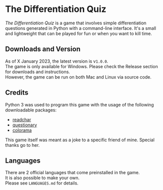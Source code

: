 # The Differentiation Quiz
_The Differentiation Quiz_ is a game that involves simple differentiation questions generated in Python with a command-line
interface. It's a small and lightweight that can be played for fun or when you want to kill time.<br>

## Downloads and Version
As of X January 2023, the latest version is v`1.0.0`.<br>
The game is only available for Windows. Please check the Release section for downloads and instructions.<br>
However, the game can be run on both Mac and Linux via source code.

## Credits
Python 3 was used to program this game with the usage of the following downloadable packages:
* [readchar](https://pypi.org/project/readchar/)
* [questionary](https://pypi.org/project/questionary/)
* [colorama](https://pypi.org/project/colorama/)

This game itself was meant as a joke to a specific friend of mine. Special thanks go to her.

## Languages
There are 2 official languages that come preinstalled in the game.<br>
It is also possible to make your own.<br>
Please see `LANGUAGES.md` for details.

